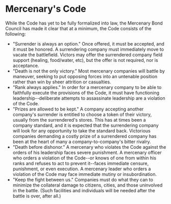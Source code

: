 # Mercenary's Code
While the Code has yet to be fully formalized into law, the Mercenary Bond Council has made it clear that at a minimum, the Code consists of the following:

* "Surrender is always an option." Once offered, it must be accepted, and it must be honored. A surrendering company must immediately move to vacate the battlefield. Victors may offer the surrendered company field support (healing, food/water, etc), but the offer is not required, nor is acceptance.
* "Death is not the only victory." Most mercenary companies will battle by maneuver, seeking to put opposing forces into an untenable position rather than win by sheer attrition or casualties.
* "Rank always applies." In order for a mercenary company to be able to faithfully execute the provisions of the Code, it must have functioning leadership--deliberate attempts to assassinate leadership are a violation of the Code.
* "Prizes are allowed to be kept." A company accepting another company's surrender is entitled to choose a token of their victory, usually from the surrendered's stores. This has at times been a company standard, and it is expected that the surrendering company will look for any opportunity to take the standard back. Victorious companies demanding a costly prize of a surrendered company has been at the heart of many a company-to-company's bitter rivalry.
* "Death before dishonor." A mercenary who violates the Code against the orders of his leadership faces severe punishment. A mercenary officer who orders a violation of the Code--or knows of one from within his ranks and refuses to act to prevent it--faces immediate censure, punishment, or even execution. A mercenary leader who orders a violation of the Code may face immediate mutiny or insubordination.
* "Keep the fight between us." Companies must do what they can to minimize the collateral damage to citizens, cities, and those uninvolved in the battle. (Such facilities and individuals will be needed after the battle is over, after all.)


